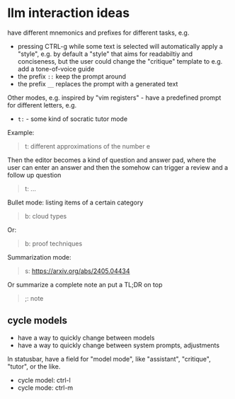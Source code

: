 # llm interaction ideas

have different mnemonics and prefixes for different tasks, e.g.

* pressing CTRL-g while some text is selected will automatically apply a
  "style", e.g. by default a "style" that aims for readabiltiy and conciseness,
but the user could change the "critique" template to e.g. add a tone-of-voice
guide
* the prefix `::` keep the prompt around
* the prefix `__` replaces the prompt with a generated text

Other modes, e.g. inspired by "vim registers" - have a predefined prompt for
different letters, e.g.

* `t:` - some kind of socratic tutor mode

Example:

> t: different approximations of the number e

Then the editor becomes a kind of question and answer pad, where the user can
enter an answer and then the somehow can trigger a review and a follow up question

> t: ...

Bullet mode: listing items of a certain category

> b: cloud types

Or:

> b: proof techniques

Summarization mode:

> s: https://arxiv.org/abs/2405.04434

Or summarize a complete note an put a TL;DR on top

> ;: note

## cycle models

* have a way to quickly change between models
* have a way to quickly change between system prompts, adjustments

In statusbar, have a field for "model mode", like "assistant", "critique",
"tutor", or the like.

* cycle model: ctrl-l
* cycle mode: ctrl-m



